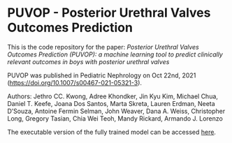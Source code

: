 # PUVOP - Posterior Urethral Valves Outcomes Prediction

This is the code repository for the paper: *Posterior Urethral Valves Outcomes Prediction (PUVOP): a machine learning tool to predict clinically relevant outcomes in boys with posterior urethral valves*

PUVOP was published in Pediatric Nephrology on Oct 22nd, 2021 (https://doi.org/10.1007/s00467-021-05321-3).

Authors: Jethro CC. Kwong, Adree Khondker, Jin Kyu Kim, Michael Chua, Daniel T. Keefe, Joana Dos Santos, Marta Skreta, Lauren Erdman, Neeta D’Souza, Antoine Fermin Selman, John Weaver, Dana A. Weiss, Christopher Long, Gregory Tasian, Chia Wei Teoh, Mandy Rickard, Armando J. Lorenzo 

The executable version of the fully trained model can be accessed [here](https://sickkidsurology-puvop.streamlit.app/).
